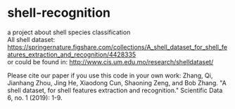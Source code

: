 # shell-recognition
a project about shell species classification <br>
All shell dataset: https://springernature.figshare.com/collections/A_shell_dataset_for_shell_features_extraction_and_recognition/4428335 <br>
or could be found in: http://www.cis.um.edu.mo/research/shelldataset/ <br>

Please cite our paper if you use this code in your own work:
Zhang, Qi, Jianhang Zhou, Jing He, Xiaodong Cun, Shaoning Zeng, and Bob Zhang. "A shell dataset, for shell features extraction and recognition." Scientific Data 6, no. 1 (2019): 1-9.
